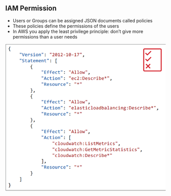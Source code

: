 ## IAM Permission

- Users or Groups can be assigned JSON documents called policies
- These policies define the permissions of the users
- In AWS you apply the least privilege principle: don’t give more permissions than a user needs

![img.png](../images/iam/img1.png)